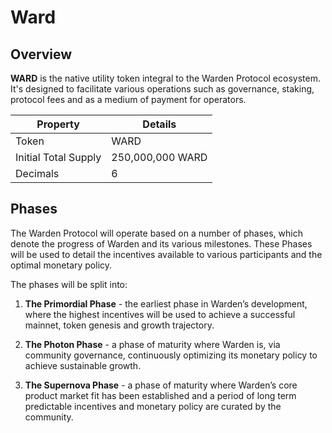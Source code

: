﻿---
sidebar_position: 1
---

# Ward

## Overview

**WARD** is the native utility token integral to the Warden Protocol ecosystem. It's designed to facilitate various operations such as governance, staking, protocol fees and as a medium of payment for operators.

|Property|Details|
|-|--|
| Token | WARD |
| Initial Total Supply | 250,000,000 WARD |
| Decimals | 6 |

## Phases

The Warden Protocol will operate based on a number of phases, which denote the progress of Warden and its various milestones. These Phases will be used to detail the incentives available to various participants and the optimal monetary policy. 

The phases will be split into:

1.  **The Primordial Phase** - the earliest phase in Warden’s development, where the highest incentives will be used to achieve a successful mainnet, token genesis and growth trajectory.
    
2.  **The Photon Phase** - a phase of maturity where Warden is, via community governance, continuously optimizing its monetary policy to achieve sustainable growth.
3.  **The Supernova Phase** - a phase of maturity where Warden’s core product market fit has been established and a period of long term predictable incentives and monetary policy are curated by the community.
